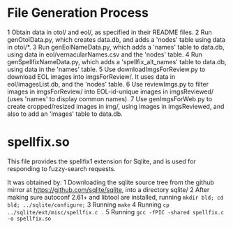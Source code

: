 File Generation Process
=======================
1   Obtain data in otol/ and eol/, as specified in their README files.
2   Run genOtolData.py, which creates data.db, and adds a 'nodes'
    table using data in otol/*.
3   Run genEolNameData.py, which adds a 'names' table to data.db, 
    using data in eol/vernacularNames.csv and the 'nodes' table.
4   Run genSpellfixNameData.py, which adds a 'spellfix\_alt\_names'
    table to data.db, using data in the 'names' table.
5   Use downloadImgsForReview.py to download EOL images into imgsForReview/.
    It uses data in eol/imagesList.db, and the 'nodes' table.
6   Use reviewImgs.py to filter images in imgsForReview/ into EOL-id-unique
    images in imgsReviewed/ (uses 'names' to display common names).
7   Use genImgsForWeb.py to create cropped/resized images in img/, using
    images in imgsReviewed, and also to add an 'images' table to data.db.

spellfix.so
===========
This file provides the spellfix1 extension for Sqlite, and
is used for responding to fuzzy-search requests.

It was obtained by:
1   Downloading the sqlite source tree from
    the github mirror at <https://github.com/sqlite/sqlite>,
    into a directory sqlite/
2   After making sure autoconf 2.61+ and libtool are installed,
    running `mkdir bld; cd bld; ../sqlite/configure;`
3   Running `make`
4   Running `cp ../sqlite/ext/misc/spellfix.c .`
5   Running `gcc -fPIC -shared spellfix.c -o spellfix.so`
